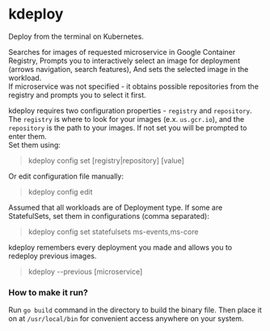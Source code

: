 # kdeploy
Deploy from the terminal on Kubernetes.

Searches for images of requested microservice in Google Container Registry,
Prompts you to interactively select an image for deployment (arrows navigation, search features),
And sets the selected image in the workload.  
If microservice was not specified - it obtains possible repositories from the registry and prompts you to select it first.

kdeploy requires two configuration properties - `registry` and `repository`.  
The `registry` is where to look for your images (e.x. `us.gcr.io`), and the `repository` is the path to your images. If not set you will be prompted to enter them.  
Set them using:
> kdeploy config set [registry|repository] [value]

Or edit configuration file manually: 
> kdeploy config edit

Assumed that all workloads are of Deployment type. If some are StatefulSets, set them in configurations (comma separated):  
>kdeploy config set statefulsets ms-events,ms-core

kdeploy remembers every deployment you made and allows you to redeploy previous images.  
>kdeploy --previous [microservice]

### How to make it run?

Run `go build` command in the directory to build the binary file.
Then place it on at `/usr/local/bin` for convenient access anywhere on your system.
